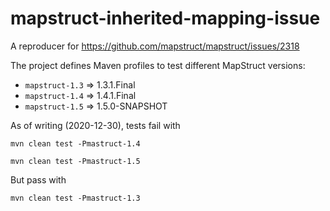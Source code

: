 # mapstruct-inherited-mapping-issue

A reproducer for https://github.com/mapstruct/mapstruct/issues/2318

The project defines Maven profiles to test different MapStruct versions:
- `mapstruct-1.3` => 1.3.1.Final
- `mapstruct-1.4` => 1.4.1.Final
- `mapstruct-1.5` => 1.5.0-SNAPSHOT

As of writing (2020-12-30), tests fail with

`mvn clean test -Pmastruct-1.4`

`mvn clean test -Pmastruct-1.5`

But pass with

`mvn clean test -Pmastruct-1.3`
